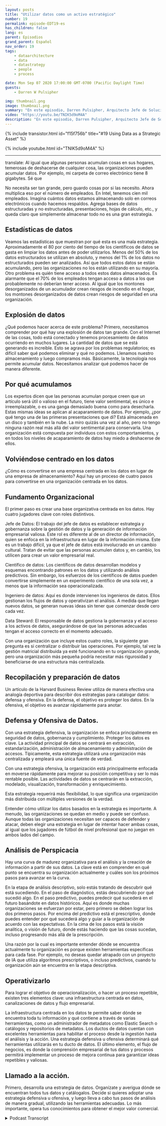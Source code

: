 ```yaml
---
layout: posts
title: "Utilizar datos como un activo estratégico"
number: 19
permalink: episode-EDT19-es
has_children: false
lang: es
parent: Episodios
grand_parent: Español
nav_order: 19
tags:
    - dataarchitecture
    - data
    - datastrategy
    - people
    - process

date: Mon Sep 07 2020 17:00:00 GMT-0700 (Pacific Daylight Time)
guests:
    - Darren W Pulsipher

img: thumbnail.png
image: thumbnail.png
summary: "En este episodio, Darren Pulsipher, Arquitecto Jefe de Soluciones de Intel, Sector Público, explora cómo las organizaciones pueden pasar de simplemente acumular datos a utilizarlos como un activo estratégico."
video: "https://youtu.be/TNIK5d9oM4A"
description: "En este episodio, Darren Pulsipher, Arquitecto Jefe de Soluciones de Intel, Sector Público, explora cómo las organizaciones pueden pasar de simplemente acumular datos a utilizarlos como un activo estratégico."
---
```


<div>
{% include transistor.html id="f15f756b" title="#19 Using Data as a Strategic Asset" %}

{% include youtube.html id="TNIK5d9oM4A" %}
</div>

---

translate: Al igual que algunas personas acumulan cosas en sus hogares, temerosas de deshacerse de cualquier cosa, las organizaciones pueden acumular datos. Por ejemplo, mi carpeta de correo electrónico tiene 8 gigabytes. Sé que

No necesita ser tan grande, pero guardo cosas por si las necesito. Ahora multiplica eso por el número de empleados. En Intel, tenemos cien mil empleados. Imagina cuántos datos estamos almacenando solo en correos electrónicos cuando hacemos respaldos. Agrega bases de datos estructuradas y no estructuradas, presentaciones, hojas de cálculo, etc., y queda claro que simplemente almacenar todo no es una gran estrategia.

## Estadísticas de datos

Veamos las estadísticas que muestran por qué esta es una mala estrategia. Aproximadamente el 80 por ciento del tiempo de los científicos de datos se gasta en limpiar los datos antes de poder utilizarlos. Menos del 50% de los datos estructurados se utilizan en absoluto, y menos del 1% de los datos no estructurados pueden ser analizados. Así que todos estos datos se están acumulando, pero las organizaciones no los están utilizando en su mayoría. Otro problema es quién tiene acceso a todos estos datos almacenados. Es alarmante que el 70% de los empleados tengan acceso a datos a los que probablemente no deberían tener acceso. Al igual que los montones desorganizados de un acumulador crean riesgos de incendio en el hogar, los montones desorganizados de datos crean riesgos de seguridad en una organización.

## Explosión de datos

¿Qué podemos hacer acerca de este problema? Primero, necesitamos comprender por qué hay una explosión de datos tan grande. Con el Internet de las cosas, todo está conectado y tenemos procesamiento de datos ocurriendo en muchos lugares. La cantidad de datos que se está generando es increíble. Esto se agrava por los problemas regulatorios; es difícil saber qué podemos eliminar y qué no podemos. Llenamos nuestro almacenamiento y luego compramos más. Básicamente, la tecnología nos permite acumular datos. Necesitamos analizar qué podemos hacer de manera diferente.

## Por qué acumulamos

Los expertos dicen que las personas acumulan porque creen que un artículo será útil o valioso en el futuro, tiene valor sentimental, es único e irreemplazable, o es una ganga demasiado buena como para desecharla. Estas mismas ideas se aplican al acaparamiento de datos. Por ejemplo, ¿por qué tengo una de las primeras presentaciones que di? Está almacenada en un disco y también en la nube. La miro quizás una vez al año, pero no tengo ninguna razón real más allá del valor sentimental para conservarla. Una organización está compuesta por individuos con estos comportamientos, y en todos los niveles de acaparamiento de datos hay miedo a deshacerse de ellos.

## Volviéndose centrado en los datos

¿Cómo es convertirse en una empresa centrada en los datos en lugar de una empresa de almacenamiento? Aquí hay un proceso de cuatro pasos para convertirse en una organización centrada en los datos.

## Fundamento Organizacional

El primer paso es crear una base organizativa centrada en los datos. Hay cuatro jugadores clave con roles distintivos.

Jefe de Datos: El trabajo del jefe de datos es establecer estrategia y gobernanza sobre la gestión de datos y la generación de información empresarial valiosa. Este rol es diferente al de un director de información, quien se enfoca en la infraestructura en lugar de la información misma. Este es un trabajo difícil, ya que el jefe de datos está involucrado en un cambio cultural. Tratan de evitar que las personas acumulen datos y, en cambio, los utilicen para crear un valor empresarial real.

Científico de datos: Los científicos de datos desarrollan modelos y esquemas encontrando patrones en los datos y utilizando análisis predictivos. Sin embargo, los esfuerzos de los científicos de datos pueden convertirse simplemente en un experimento científico de una sola vez, a menos que la información sea operacionalizada.

Ingeniero de datos: Aquí es donde intervienen los ingenieros de datos. Ellos gestionan los flujos de datos y operativizan el análisis. A medida que llegan nuevos datos, se generan nuevas ideas sin tener que comenzar desde cero cada vez.

Data Steward: El responsable de datos gestiona la gobernanza y el acceso a los activos de datos, asegurándose de que las personas adecuadas tengan el acceso correcto en el momento adecuado.

Con una organización que incluye estos cuatro roles, la siguiente gran pregunta es si centralizar o distribuir las operaciones. Por ejemplo, tal vez la gestión matricial distribuida ya esté funcionando en tu organización grande, pero una organización más pequeña podría necesitar más rigurosidad y beneficiarse de una estructura más centralizada.

## Recopilación y preparación de datos

Un artículo de la Harvard Business Review utiliza de manera efectiva una analogía deportiva para describir dos estrategias para catalogar datos: defensa y ofensiva. En la defensa, el objetivo es proteger los datos. En la ofensiva, el objetivo es avanzar rápidamente para anotar.

## Defensa y Ofensiva de Datos.

Con una estrategia defensiva, la organización se enfoca principalmente en seguridad de datos, gobernanza y cumplimiento. Proteger los datos es clave. La actividad principal de datos se centrará en extracción, estandarización, administración de almacenamiento y administración de accesos. Típicamente, esta estrategia utilizará una organización más centralizada y empleará una única fuente de verdad.

Con una estrategia ofensiva, la organización está principalmente enfocada en moverse rápidamente para mejorar su posición competitiva y ser lo más rentable posible. Las actividades de datos se centrarán en la extracción, modelado, visualización, transformación y enriquecimiento.

Esta estrategia requerirá más flexibilidad, lo que significa una organización más distribuida con múltiples versiones de la verdad.

Entender cómo utilizar los datos basados en la estrategia es importante. A menudo, las organizaciones se quedan en medio y puede ser confuso. Aunque todas las organizaciones necesitan ser capaces de defender y atacar, deben elegir una estrategia en lugar de intentar hacer ambas cosas, al igual que los jugadores de fútbol de nivel profesional que no juegan en ambos lados del campo.

## Análisis de Perspicacia

Hay una curva de madurez organizativa para el análisis y la creación de información a partir de sus datos. La clave está en comprender en qué punto se encuentra su organización actualmente y cuáles son los próximos pasos para avanzar en la curva.

En la etapa de análisis descriptivo, solo estás tratando de descubrir qué está sucediendo. En el paso de diagnóstico, estás descubriendo por qué sucedió algo. En el paso predictivo, puedes predecir qué sucederá en el futuro basándote en datos históricos. Aquí es donde muchas organizaciones se esfuerzan por estar, pero primero se deben lograr los dos primeros pasos. Por encima del predictivo está el prescriptivo, donde puedes entender por qué sucederá algo y guiar a la organización de acuerdo con las expectativas. En la cima de los pasos está la visión analítica, o visión de futuro, donde estás haciendo que las cosas sucedan, incluso progresando más allá de la prescripción.

Una razón por la cual es importante entender dónde se encuentra actualmente tu organización es porque existen herramientas específicas para cada fase. Por ejemplo, no deseas quedar atrapado con un proyecto de IA que utiliza algoritmos prescriptivos, o incluso predictivos, cuando tu organización aún se encuentra en la etapa descriptiva.

## Operativizarlo

Para lograr el objetivo de operacionalización, o hacer un proceso repetible, existen tres elementos clave: una infraestructura centrada en datos, canalizaciones de datos y flujo empresarial.

La infraestructura centrada en los datos te permite saber dónde se encuentra toda tu información y qué contiene a través de varias herramientas, como un administrador de metadatos como Elastic Search o catálogos y repositorios de metadatos. Los ductos de datos cuentan con excelentes herramientas para habilitar el proceso desde la ingestión hasta el análisis y la acción. Una estrategia defensiva u ofensiva determinará qué herramientas utilizarás en tu ducto de datos. El último elemento, el flujo de negocios, es donde la comprensión empresarial de tus datos y procesos permitirá implementar un proceso de mejora continua para garantizar ideas repetibles y valiosas.

## Llamado a la acción.

Primero, desarrolla una estrategia de datos. Organízate y averigua dónde se encuentran todos tus datos y catálogalos. Decide si quieres adoptar una estrategia defensiva u ofensiva, y luego lleva a cabo tus pasos de análisis de manera gradual, utilizando las herramientas adecuadas. Lo más importante, opera tus conocimientos para obtener el mejor valor comercial.



<details>
<summary> Podcast Transcript </summary>

<p></p>

</details>

